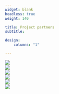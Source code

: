 ```yaml
---
widget: blank
headless: true
weight: 140

title: Project partners
subtitle: 

design:
    columns: "1"

---
```


<div class="row">
  <div class="column">
    <a href="https://www.dst.gov.za/" target="_blank"><img src="/media/dsi.png"> </a>
  </div>
  <div class="column">
     <a href="https://sadilar.org/" target="_blank"><img src="/media/sadilar.png"> </a>
  </div>
  <div class="column">
    <a href="https://www.wikipedia.org/" target="_blank"><img src="/media/wikipedia.png"> </a>
  </div>
     <a href="https://www.wikimedia.org" target="_blank"><img src="/media/wikimedia.png"> </a>   
  <div class="column">
       <a href="https://www.unesco.org/en/decades/indigenous-languages" target="_blank"><img src="/media/decade.png"> </a>   
  </div>
  <div class="column">
       <a href="https://www.pansalb.org/" target="_blank"><img src="/media/pansalb.png"> </a>   
  </div>

</div>

